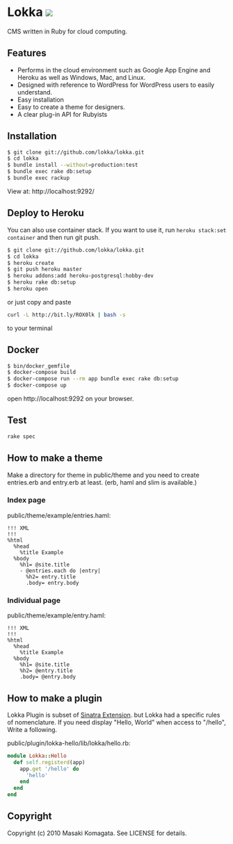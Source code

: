 # Lokka [<img src="https://secure.travis-ci.org/lokka/lokka.png"/>](http://travis-ci.org/lokka/lokka)

CMS written in Ruby for cloud computing.

## Features

* Performs in the cloud environment such as Google App Engine and Heroku as well as Windows, Mac, and Linux.
* Designed with reference to WordPress for WordPress users to easily understand.
* Easy installation
* Easy to create a theme for designers.
* A clear plug-in API for Rubyists

## Installation

```sh
$ git clone git://github.com/lokka/lokka.git
$ cd lokka
$ bundle install --without=production:test
$ bundle exec rake db:setup
$ bundle exec rackup
```

View at: http://localhost:9292/

## Deploy to Heroku
You can also use container stack. If you want to use it, run `heroku stack:set container` and then run git push.

```sh
$ git clone git://github.com/lokka/lokka.git
$ cd lokka
$ heroku create
$ git push heroku master
$ heroku addons:add heroku-postgresql:hobby-dev
$ heroku rake db:setup
$ heroku open
```

or just copy and paste

```sh
curl -L http://bit.ly/ROX0lk | bash -s
```

to your terminal

## Docker

```sh
$ bin/docker_gemfile
$ docker-compose build
$ docker-compose run --rm app bundle exec rake db:setup
$ docker-compose up
```

open http://localhost:9292 on your browser.

## Test

```sh
rake spec
```

## How to make a theme

Make a directory for theme in public/theme and you need to create entries.erb and entry.erb at least. (erb, haml and slim is available.)

### Index page

public/theme/example/entries.haml:

```haml
!!! XML
!!!
%html
  %head
    %title Example
  %body
    %h1= @site.title
    - @entries.each do |entry|
      %h2= entry.title
      .body= entry.body
```

### Individual page

public/theme/example/entry.haml:

```haml
!!! XML
!!!
%html
  %head
    %title Example
  %body
    %h1= @site.title
    %h2= @entry.title
    .body= @entry.body
```

## How to make a plugin

Lokka Plugin is subset of [Sinatra Extension](http://www.sinatrarb.com/extensions.html). but Lokka had a specific rules of nomenclature.
If you need display "Hello, World" when access to "/hello", Write a following.

public/plugin/lokka-hello/lib/lokka/hello.rb:

```ruby
module Lokka::Hello
  def self.registerd(app)
    app.get '/hello' do
      'hello'
    end
  end
end
```

## Copyright

Copyright (c) 2010 Masaki Komagata. See LICENSE for details.
